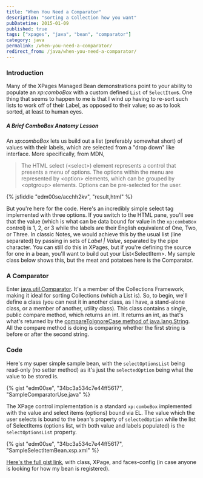 ```yaml
---
title: "When You Need a Comparator"
description: "sorting a Collection how you want"
pubDatetime: 2015-01-09
published: true
tags: ["xpages", "java", "bean", "comparator"]
category: java
permalink: /when-you-need-a-comparator/
redirect_from: /java/when-you-need-a-comparator/
---
```


### Introduction

Many of the XPages Managed Bean demonstrations point to your ability to populate an _xp:comboBox_ with a custom defined `List` of `SelectItem`s. One thing that seems to happen to me is that I wind up having to re-sort such lists to work off of their Label, as opposed to their value; so as to look sorted, at least to human eyes.

##### A Brief ComboBox Anatomy Lesson

An _xp:comboBox_ lets us build out a list (preferably somewhat short) of values with their labels, which are selected from a "drop down" like interface. More specifically, from MDN,

> The HTML select (&lt;select&gt;) element represents a control that presents a menu of options. The options within the menu are represented by &lt;option&gt; elements, which can be grouped by &lt;optgroup&gt; elements. Options can be pre-selected for the user.

{% jsfiddle "edm00se/acchh2kv", "result,html" %}

But you're here for the code. Here's an incredibly simple select tag implemented with three options. If you switch to the HTML pane, you'll see that the value (which is what can be data bound for value in the `xp:comboBox` control) is 1, 2, or 3 while the labels are their English equivalent of One, Two, or Three. In classic Notes, we would achieve this by the usual list (line separated) by passing in sets of _Label &#124; Value_, separated by the pipe character. You can still do this in XPages, but if you're defining the source for one in a bean, you'll want to build out your List&lt;SelectItem&gt;. My sample class below shows this, but the meat and potatoes here is the Comparator.

### A Comparator

Enter [java.util.Comparator](https://docs.oracle.com/javase/7/docs/api/java/util/Comparator.html). It's a member of the Collections Framework, making it ideal for sorting Collections (which a List is). So, to begin, we'll define a class (you can nest it in another class, as I have, a stand-alone class, or a member of another, utility class). This class contains a single, public compare method, which returns an int. It returns an int, as that's what's returned by the [compareToIgnoreCase method of java.lang.String](<https://docs.oracle.com/javase/7/docs/api/java/lang/String.html#compareToIgnoreCase(java.lang.String)>). All the compare method is doing is comparing whether the first string is before or after the second string.

### Code

Here's my super simple sample bean, with the `selectOptionsList` being read-only (no setter method) as it's just the `selectedOption` being what the value to be stored is.

{% gist "edm00se", "34bc3a534c7e44ff5617", "SampleComparatorUse.java" %}

The XPage control implementation is a standard `xp:comboBox` implemented with the value and select items (options) bound via EL. The value which the user selects is bound to the bean's property of `selectedOption` while the list of SelectItems (options list, with both value and labels populated) is the `selectOptionsList` property.

{% gist "edm00se", "34bc3a534c7e44ff5617", "SampleSelectItemBean.xsp.xml" %}

[Here's the full gist link](https://gist.github.com/edm00se/34bc3a534c7e44ff5617), with class, XPage, and faces-config (in case anyone is looking for how my bean is registered).
